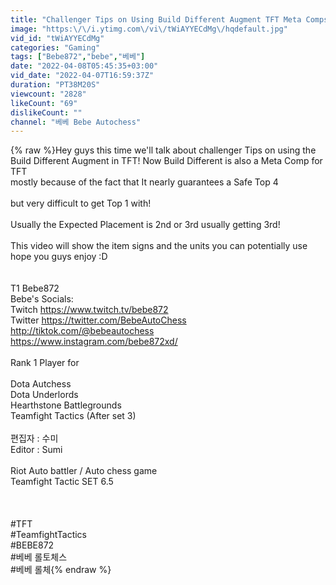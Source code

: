 ```yaml
---
title: "Challenger Tips on Using Build Different Augment TFT Meta Comps"
image: "https:\/\/i.ytimg.com\/vi\/tWiAYYECdMg\/hqdefault.jpg"
vid_id: "tWiAYYECdMg"
categories: "Gaming"
tags: ["Bebe872","bebe","베베"]
date: "2022-04-08T05:45:35+03:00"
vid_date: "2022-04-07T16:59:37Z"
duration: "PT38M20S"
viewcount: "2828"
likeCount: "69"
dislikeCount: ""
channel: "베베 Bebe Autochess"
---
```

{% raw %}Hey guys this time we'll talk about challenger Tips on using the Build Different Augment in TFT! Now Build Different is also a Meta Comp  for TFT <br />mostly because of the fact that It nearly guarantees a Safe Top 4 <br /><br />but very difficult to get Top 1 with!<br /><br />Usually the Expected Placement is 2nd or 3rd usually getting 3rd!<br /><br />This video will show the item  signs and the units you can potentially use<br />hope you guys enjoy :D<br /><br /><br />T1 Bebe872<br />Bebe's Socials:<br />Twitch <a rel="nofollow" target="blank" href="https://www.twitch.tv/bebe872">https://www.twitch.tv/bebe872</a><br />Twitter <a rel="nofollow" target="blank" href="https://twitter.com/BebeAutoChess">https://twitter.com/BebeAutoChess</a><br /><a rel="nofollow" target="blank" href="http://tiktok.com/@bebeautochess">http://tiktok.com/@bebeautochess</a><br /><a rel="nofollow" target="blank" href="https://www.instagram.com/bebe872xd/">https://www.instagram.com/bebe872xd/</a><br /><br />Rank 1 Player for<br /><br />Dota Autchess<br />Dota Underlords<br />Hearthstone Battlegrounds<br />Teamfight Tactics (After set 3)<br /><br />편집자 : 수미<br />Editor : Sumi<br /><br />Riot Auto battler / Auto chess game<br />Teamfight Tactic SET 6.5<br /><br /><br /><br />#TFT<br />#TeamfightTactics<br />#BEBE872<br />#베베 롤토체스<br />#베베 롤체{% endraw %}
